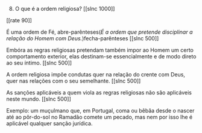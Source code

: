8. O que é a ordem religiosa?
[[slnc 1000]]

[[rate 90]]

É uma ordem de Fé, abre-parênteses(*É a ordem que pretende disciplinar a relação do Homem com Deus.*)fecha-parênteses
[[slnc 500]]

Embóra as regras religiosas pretendam também impor ao Homem um certo comportamento exterior, elas destinam-se essencialmente e de modo direto ao seu íntimo.
[[slnc 500]]

A ordem religiosa impõe condutas quer na relação do crente com Deus, quer nas relações com o seu semelhante.
[[slnc 500]]

As sanções aplicáveis a quem viola as regras religiosas não são aplicáveis neste mundo.
[[slnc 500]]

Exemplo: um muçulmano que, em Portugal, coma ou bêbâa desde o nascer até ao pôr-do-sol no Ramadão comete um pecado, mas nem por isso lhe é aplicável qualquer sanção jurídica.
